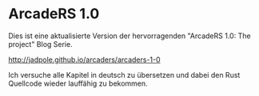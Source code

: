 # ArcadeRS 1.0

Dies ist eine aktualisierte Version der hervorragenden "ArcadeRS 1.0: The project" Blog Serie.

http://jadpole.github.io/arcaders/arcaders-1-0

Ich versuche alle Kapitel in deutsch zu übersetzen und dabei den Rust Quellcode wieder lauffähig zu bekommen.


[1]: http://jadpole.github.io/arcaders/arcaders-1-0
